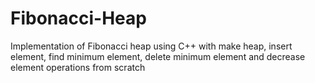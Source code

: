 # Fibonacci-Heap
Implementation of Fibonacci heap using C++ with make heap, insert element, find minimum element, delete minimum element and decrease element operations from scratch
